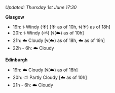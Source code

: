*Updated: Thursday 1st June 17:30*

**Glasgow**

* 19h: :cyclone: Windy (:sunny:) [:sunny: as of 10h, :cyclone:(:sunny:) as of 18h]
* 20h: :cyclone: Windy (:partly_sunny:) [:cyclone:(:cloud:) as of 10h]
* 21h: :cloud: Cloudy [:cyclone:(:cloud:) as of 18h, :cloud: as of 19h]
* 22h - 6h: :cloud: Cloudy

**Edinburgh**

* 19h: :cloud: Cloudy [:cyclone:(:cloud:) as of 18h]
* 20h: :partly_sunny: Partly Cloudy [:cloud: as of 10h]
* 21h - 6h: :cloud: Cloudy
